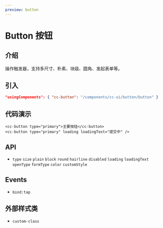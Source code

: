 ```yaml
---
preview: button
---
```

# Button 按钮

## 介绍
操作触发器，支持多尺寸、朴素、块级、圆角、发起表单等。

## 引入
```json
"usingComponents": { "cc-button": "/components/cc-ui/button/button" }
```

## 代码演示
```wxml
<cc-button type="primary">主要按钮</cc-button>
<cc-button type="primary" loading loadingText="提交中" />
```

## API
- `type` `size` `plain` `block` `round` `hairline` `disabled` `loading` `loadingText` `openType` `formType` `color` `customStyle`

## Events
- `bind:tap`

## 外部样式类
- `custom-class` 